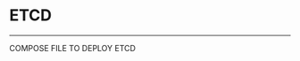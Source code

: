 # ETCD
-------------------------------------------------------------------------------

COMPOSE FILE TO DEPLOY ETCD
